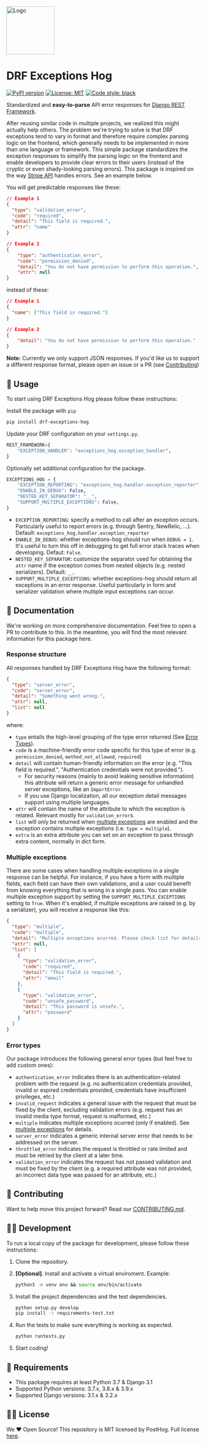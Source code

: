 <img src="drf-exceptions-hog.png" alt="Logo" height="125" />

# DRF Exceptions Hog
[![PyPI version](https://badge.fury.io/py/drf-exceptions-hog.svg)](https://badge.fury.io/py/drf-exceptions-hog) [![License: MIT](https://black.readthedocs.io/en/stable/_static/license.svg)](https://github.com/psf/black/blob/main/LICENSE) [![Code style: black](https://img.shields.io/badge/code%20style-black-000000.svg)](https://github.com/psf/black)

Standardized and **easy-to-parse** API error responses for [Django REST Framework][drf].

After reusing similar code in multiple projects, we realized this might actually help others. The problem we're trying to solve is that DRF exceptions tend to vary in format and therefore require complex parsing logic on the frontend, which generally needs to be implemented in more than one language or framework. This simple package standardizes the exception responses to simplify the parsing logic on the frontend and enable developers to provide clear errors to their users (instead of the cryptic or even shady-looking parsing errors). This package is inspired on the way [Stripe API](https://stripe.com/docs/api/errors) handles errors. See an example below.

You will get predictable responses like these:

```json
// Example 1
{
  "type": "validation_error",
  "code": "required",
  "detail": "This field is required.",
  "attr": "name"
}

// Example 2
{
    "type": "authentication_error",
    "code": "permission_denied",
    "detail": "You do not have permission to perform this operation.",
    "attr": null
}

```

instead of these:

```json
// Example 1
{
  "name": ["This field is required."]
}

// Example 2
{
    "detail": "You do not have permission to perform this operation."
}
```

**Note:** Currently we only support JSON responses. If you'd like us to support a different response format, please open an issue or a PR (see [Contributing](#-contributing))

## 🔌 Usage

To start using DRF Exceptions Hog please follow these instructions:

Install the package with `pip`

```bash
pip install drf-exceptions-hog
```

Update your DRF configuration on your `settings.py`.

```python
REST_FRAMEWORK={
    "EXCEPTION_HANDLER": "exceptions_hog.exception_handler",
}
```

Optionally set additional configuration for the package.

```python
EXCEPTIONS_HOG = {
    "EXCEPTION_REPORTING": "exceptions_hog.handler.exception_reporter",
    "ENABLE_IN_DEBUG": False,
    "NESTED_KEY_SEPARATOR": "__",
    "SUPPORT_MULTIPLE_EXCEPTIONS": False,
}
```

- `EXCEPTION_REPORTING`: specify a method to call after an exception occurs. Particularly useful to report errors (e.g. through Sentry, NewRelic, ...). Default: `exceptions_hog.handler.exception_reporter`
- `ENABLE_IN_DEBUG`: whether exceptions-hog should run when `DEBUG = 1`. It's useful to turn this off in debugging to get full error stack traces when developing. Defaut: `False`.
- `NESTED_KEY_SEPARATOR`: customize the separator used for obtaining the `attr` name if the exception comes from nested objects (e.g. nested serializers). Default: `__`.
- `SUPPORT_MULTIPLE_EXCEPTIONS`: whether exceptions-hog should return all exceptions in an error response. Useful particularly in form and serializer validation where multiple input exceptions can occur.

## 📑 Documentation

We're working on more comprehensive documentation. Feel free to open a PR to contribute to this. In the meantime, you will find the most relevant information for this package here.

### Response structure

All responses handled by DRF Exceptions Hog have the following format:

```json
{
  "type": "server_error",
  "code": "server_error",
  "detail": "Something went wrong.",
  "attr": null,
  "list": null
}
```

where:

- `type` entails the high-level grouping of the type error returned (See [Error Types](#error-types)).
- `code` is a machine-friendly error code specific for this type of error (e.g. `permission_denied`, `method_not_allowed`, `required`)
- `detail` will contain human-friendly information on the error (e.g. "This field is required.", "Authentication credentials were not provided.").
  - For security reasons (mainly to avoid leaking sensitive information) this attribute will return a generic error message for unhandled server exceptions, like an `ImportError`.
  - If you use Django localization, all our exception detail messages support using multiple languages.
- `attr` will contain the name of the attribute to which the exception is related. Relevant mostly for `validation_error`s.
- `list` will only be returned when [multiple exceptions](#multiple-exceptions) are enabled and the exception contains multiple exceptions (i.e. `type = multiple`).
- `extra` is an extra attribute you can set on an exception to pass through extra content, normally in dict form.

### Multiple exceptions

There are some cases when handling multiple exceptions in a single response can be helpful. For instance, if you have a form with multiple fields, each field can have their own validations, and a user could benefit from knowing everything that is wrong in a single pass. You can enable multiple exception support by setting the `SUPPORT_MULTIPLE_EXCEPTIONS` setting to `True`. When it's enabled, if multiple exceptions are raised (e.g. by a serializer), you will receive a response like this:

```json
{
  "type": "multiple",
  "code": "multiple",
  "detail": "Multiple exceptions ocurred. Please check list for details.",
  "attr": null,
  "list": [
    {
      "type": "validation_error",
      "code": "required",
      "detail": "This field is required.",
      "attr": "email"
    },
    {
      "type": "validation_error",
      "code": "unsafe_password",
      "detail": "This password is unsafe.",
      "attr": "password"
    }
  ]
}
```

### Error types

Our package introduces the following general error types (but feel free to add custom ones):

- `authentication_error` indicates there is an authentication-related problem with the request (e.g. no authentication credentials provided, invalid or expired credentials provided, credentials have insufficient privileges, etc.)
- `invalid_request` indicates a general issue with the request that must be fixed by the client, excluding validation errors (e.g. request has an invalid media type format, request is malformed, etc.)
- `multiple` indicates multiple exceptions ocurred (only if enabled). See [multiple exceptions](#multiple-exceptions) for details.
- `server_error` indicates a generic internal server error that needs to be addressed on the server.
- `throttled_error` indicates the request is throttled or rate limited and must be retried by the client at a later time.
- `validation_error` indicates the request has not passed validation and must be fixed by the client (e.g. a required attribute was not provided, an incorrect data type was passed for an attribute, etc.)

## 🤝 Contributing

Want to help move this project forward? Read our [CONTRIBUTING.md](CONTRIBUTING.md).

## 👩‍💻 Development

To run a local copy of the package for development, please follow these instructions:

1. Clone the repository.
1. **[Optional]**. Install and activate a virtual enviroment. Example:

   ```bash
   python3 -m venv env && source env/bin/activate
   ```

1. Install the project dependencies and the test dependencies.

   ```bash
   python setup.py develop
   pip install -r requirements-test.txt
   ```

1. Run the tests to make sure everything is working as expected.

   ```bash
   python runtests.py
   ```

1. Start coding!

## 🧱 Requirements

- This package requires at least Python 3.7 & Django 3.1
- Supported Python versions: 3.7.x, 3.8.x & 3.9.x
- Supported Django versions: 3.1.x & 3.2.x

## 👨‍⚖️ License

We ♥ Open Source! This repository is MIT licensed by PostHog. Full license [here](LICENSE).

[drf]: https://github.com/encode/django-rest-framework
